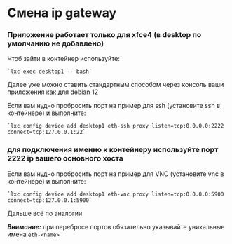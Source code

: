# Смена ip gateway
### Приложение работает только для xfce4 (в desktop по умолчанию не добавлено)

Чтоб зайти в контейнер используйте:

    `lxc exec desktop1 -- bash`

Далее уже можно ставить стандартным способом через консоль ваши приложения как для debian 12

Если вам нудно пробросить порт на пример для ssh (установите ssh в контейнере) и выполните:

    `lxc config device add desktop1 eth-ssh proxy listen=tcp:0.0.0.0:2222 connect=tcp:127.0.0.1:22`
### для подключения именно к контейнеру используйте порт 2222 ip вашего основного хоста

Если вам нудно пробросить порт на пример для VNC (установите vnc в контейнере) и выполните:

    `lxc config device add desktop1 eth-vnc proxy listen=tcp:0.0.0.0:5900 connect=tcp:127.0.0.1:5900`

Дальше всё по аналогии.

***Внимание:*** при перебросе портов обязательно указывайте уникальные имена `eth-<name>` 

